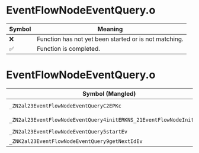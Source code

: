 # EventFlowNodeEventQuery.o
| Symbol | Meaning 
| ------------- | ------------- 
| :x: | Function has not yet been started or is not matching. 
| :white_check_mark: | Function is completed. 


# EventFlowNodeEventQuery.o
| Symbol (Mangled) | Symbol (Demangled) | Decompiled? |
| ------------- |  ------------- | ------------- |
| `_ZN2al23EventFlowNodeEventQueryC2EPKc` | `al::EventFlowNodeEventQuery::EventFlowNodeEventQuery(char const*)` | :x: |
| `_ZN2al23EventFlowNodeEventQuery4initERKNS_21EventFlowNodeInitInfoE` | `al::EventFlowNodeEventQuery::init(al::EventFlowNodeInitInfo const&)` | :x: |
| `_ZN2al23EventFlowNodeEventQuery5startEv` | `al::EventFlowNodeEventQuery::start(void)` | :x: |
| `_ZNK2al23EventFlowNodeEventQuery9getNextIdEv` | `al::EventFlowNodeEventQuery::getNextId(void)const` | :x: |
